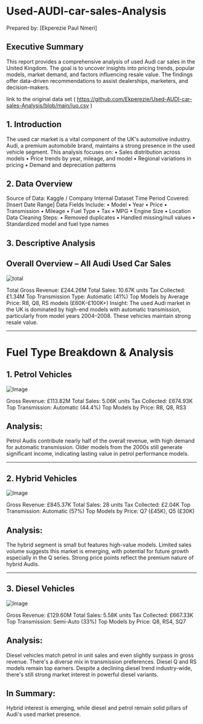 # Used-AUDI-car-sales-Analysis
Prepared by: [Ekperezie Paul Nmeri]
 
## Executive Summary
This report provides a comprehensive analysis of used Audi car sales in the United Kingdom. The goal is to uncover insights into pricing trends, popular models, market demand, and factors influencing resale value. The findings offer data-driven recommendations to assist dealerships, marketers, and decision-makers.

link to the original data set ( https://github.com/Ekperezie/Used-AUDI-car-sales-Analysis/blob/main/iuo.csv )
 
## 1. Introduction
The used car market is a vital component of the UK's automotive industry. Audi, a premium automobile brand, maintains a strong presence in the used vehicle segment. This analysis focuses on:
•	Sales distribution across models
•	Price trends by year, mileage, and model
•	Regional variations in pricing
•	Demand and depreciation patterns
 
## 2. Data Overview
Source of Data: Kaggle / Company Internal Dataset
Time Period Covered: [Insert Date Range]
Data Fields Include:
•	Model
•	Year
•	Price
•	Transmission
•	Mileage
•	Fuel Type
•	Tax
•	MPG
•	Engine Size
•	Location
Data Cleaning Steps:
•	Removed duplicates
•	Handled missing/null values
•	Standardized model and fuel type names
 
## 3. Descriptive Analysis
## Overall Overview – All Audi Used Car Sales
![total](https://github.com/user-attachments/assets/9b8af8db-44a2-4ac2-929f-0faac6e416d3)



Total Gross Revenue: £244.26M
Total Sales: 10.67K units
Tax Collected: £1.34M
Top Transmission Type: Automatic (41%)
Top Models by Average Price: R8, Q8, RS models (£60K–£100K+)
Insight: The used Audi market in the UK is dominated by high-end models with automatic transmission, particularly from model years 2004–2008. These vehicles maintain strong resale value.


---

# Fuel Type Breakdown & Analysis

## 1. Petrol Vehicles
![Image](https://github.com/user-attachments/assets/ea7d8610-a74a-4fce-bb2f-564aecedc0fa)

Gross Revenue: £113.82M
Total Sales: 5.06K units
Tax Collected: £674.93K
Top Transmission: Automatic (44.4%)
Top Models by Price: R8, Q8, RS3

## Analysis:
Petrol Audis contribute nearly half of the overall revenue, with high demand for automatic transmission. Older models from the 2000s still generate significant income, indicating lasting value in petrol performance models.


---

## 2. Hybrid Vehicles
![Image](https://github.com/user-attachments/assets/6bc77f39-b81d-42a0-a36f-7e542fa989f4)

Gross Revenue: £845.37K
Total Sales: 28 units
Tax Collected: £2.04K
Top Transmission: Automatic (57%)
Top Models by Price: Q7 (£45K), Q5 (£30K)

## Analysis:
The hybrid segment is small but features high-value models. Limited sales volume suggests this market is emerging, with potential for future growth especially in the Q series. Strong price points reflect the premium nature of hybrid Audis.


---

## 3. Diesel Vehicles
![Image](https://github.com/user-attachments/assets/1ceba027-fd24-4cc8-9bf7-ee2d277d079c)

Gross Revenue: £129.60M
Total Sales: 5.58K units
Tax Collected: £667.33K
Top Transmission: Semi-Auto (33%)
Top Models by Price: Q8, RS4, SQ7

## Analysis: 
Diesel vehicles match petrol in unit sales and even slightly surpass in gross revenue. There's a diverse mix in transmission preferences. Diesel Q and RS models remain top earners. Despite a declining diesel trend industry-wide, there's still strong market interest in powerful diesel variants.

## In Summary:
Hybrid interest is emerging, while diesel and petrol remain solid pillars of Audi's used market presence. 

